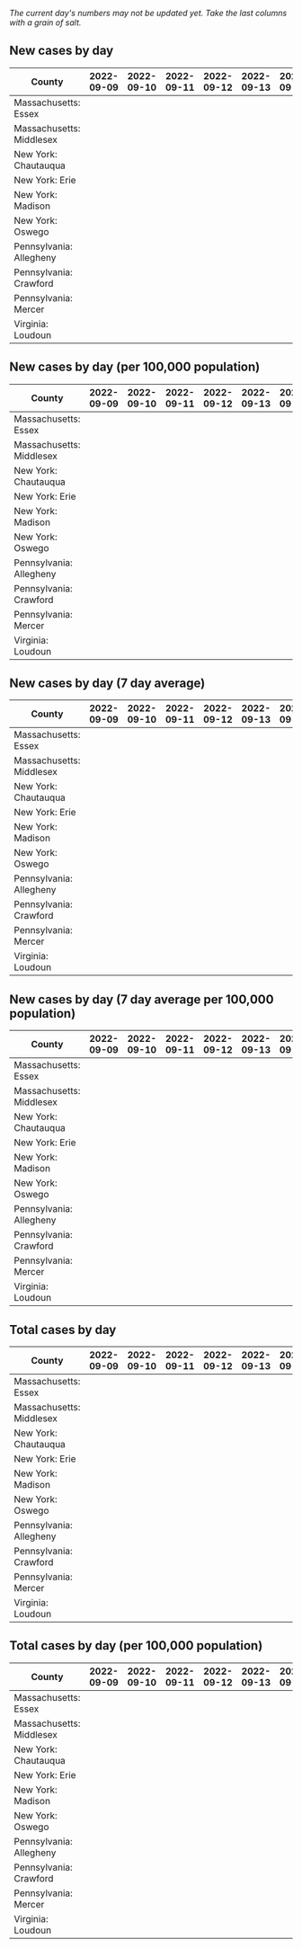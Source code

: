 _The current day's numbers may not be updated yet. Take the last columns with a grain of salt._
## New cases by day

| County | 2022-09-09 | 2022-09-10 | 2022-09-11 | 2022-09-12 | 2022-09-13 | 2022-09-14 | 2022-09-15 |
| --- | --- | --- | --- | --- | --- | --- | --- |
| Massachusetts: Essex |  |  |  |  |  |  |  |
| Massachusetts: Middlesex |  |  |  |  |  |  |  |
| New York: Chautauqua |  |  |  |  |  |  |  |
| New York: Erie |  |  |  |  |  |  |  |
| New York: Madison |  |  |  |  |  |  |  |
| New York: Oswego |  |  |  |  |  |  |  |
| Pennsylvania: Allegheny |  |  |  |  |  |  |  |
| Pennsylvania: Crawford |  |  |  |  |  |  |  |
| Pennsylvania: Mercer |  |  |  |  |  |  |  |
| Virginia: Loudoun |  |  |  |  |  |  |  |

## New cases by day (per 100,000 population)

| County | 2022-09-09 | 2022-09-10 | 2022-09-11 | 2022-09-12 | 2022-09-13 | 2022-09-14 | 2022-09-15 |
| --- | --- | --- | --- | --- | --- | --- | --- |
| Massachusetts: Essex |  |  |  |  |  |  |  |
| Massachusetts: Middlesex |  |  |  |  |  |  |  |
| New York: Chautauqua |  |  |  |  |  |  |  |
| New York: Erie |  |  |  |  |  |  |  |
| New York: Madison |  |  |  |  |  |  |  |
| New York: Oswego |  |  |  |  |  |  |  |
| Pennsylvania: Allegheny |  |  |  |  |  |  |  |
| Pennsylvania: Crawford |  |  |  |  |  |  |  |
| Pennsylvania: Mercer |  |  |  |  |  |  |  |
| Virginia: Loudoun |  |  |  |  |  |  |  |

## New cases by day (7 day average)

| County | 2022-09-09 | 2022-09-10 | 2022-09-11 | 2022-09-12 | 2022-09-13 | 2022-09-14 | 2022-09-15 |
| --- | --- | --- | --- | --- | --- | --- | --- |
| Massachusetts: Essex |  |  |  |  |  |  |  |
| Massachusetts: Middlesex |  |  |  |  |  |  |  |
| New York: Chautauqua |  |  |  |  |  |  |  |
| New York: Erie |  |  |  |  |  |  |  |
| New York: Madison |  |  |  |  |  |  |  |
| New York: Oswego |  |  |  |  |  |  |  |
| Pennsylvania: Allegheny |  |  |  |  |  |  |  |
| Pennsylvania: Crawford |  |  |  |  |  |  |  |
| Pennsylvania: Mercer |  |  |  |  |  |  |  |
| Virginia: Loudoun |  |  |  |  |  |  |  |

## New cases by day (7 day average per 100,000 population)

| County | 2022-09-09 | 2022-09-10 | 2022-09-11 | 2022-09-12 | 2022-09-13 | 2022-09-14 | 2022-09-15 |
| --- | --- | --- | --- | --- | --- | --- | --- |
| Massachusetts: Essex |  |  |  |  |  |  |  |
| Massachusetts: Middlesex |  |  |  |  |  |  |  |
| New York: Chautauqua |  |  |  |  |  |  |  |
| New York: Erie |  |  |  |  |  |  |  |
| New York: Madison |  |  |  |  |  |  |  |
| New York: Oswego |  |  |  |  |  |  |  |
| Pennsylvania: Allegheny |  |  |  |  |  |  |  |
| Pennsylvania: Crawford |  |  |  |  |  |  |  |
| Pennsylvania: Mercer |  |  |  |  |  |  |  |
| Virginia: Loudoun |  |  |  |  |  |  |  |

## Total cases by day

| County | 2022-09-09 | 2022-09-10 | 2022-09-11 | 2022-09-12 | 2022-09-13 | 2022-09-14 | 2022-09-15 |
| --- | --- | --- | --- | --- | --- | --- | --- |
| Massachusetts: Essex |  |  |  |  |  |  | 235947 |
| Massachusetts: Middlesex |  |  |  |  |  |  | 399943 |
| New York: Chautauqua |  |  |  |  |  |  | 27263 |
| New York: Erie |  |  |  |  |  |  | 249049 |
| New York: Madison |  |  |  |  |  |  | 15439 |
| New York: Oswego |  |  |  |  |  |  | 31321 |
| Pennsylvania: Allegheny |  |  |  |  |  |  | 315361 |
| Pennsylvania: Crawford |  |  |  |  |  |  | 22599 |
| Pennsylvania: Mercer |  |  |  |  |  |  | 26310 |
| Virginia: Loudoun |  |  |  |  |  |  | 87715 |

## Total cases by day (per 100,000 population)

| County | 2022-09-09 | 2022-09-10 | 2022-09-11 | 2022-09-12 | 2022-09-13 | 2022-09-14 | 2022-09-15 |
| --- | --- | --- | --- | --- | --- | --- | --- |
| Massachusetts: Essex |  |  |  |  |  |  | 29903.3 |
| Massachusetts: Middlesex |  |  |  |  |  |  | 24815.0 |
| New York: Chautauqua |  |  |  |  |  |  | 21483.3 |
| New York: Erie |  |  |  |  |  |  | 27108.8 |
| New York: Madison |  |  |  |  |  |  | 21763.2 |
| New York: Oswego |  |  |  |  |  |  | 25650.0 |
| Pennsylvania: Allegheny |  |  |  |  |  |  | 25933.3 |
| Pennsylvania: Crawford |  |  |  |  |  |  | 26703.6 |
| Pennsylvania: Mercer |  |  |  |  |  |  | 24044.1 |
| Virginia: Loudoun |  |  |  |  |  |  | 21210.8 |
